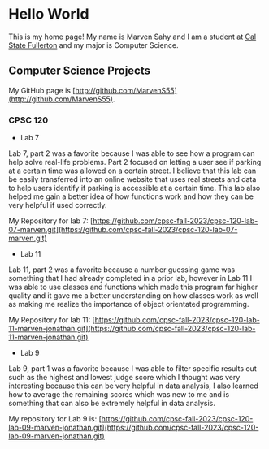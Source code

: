 # Hello World

This is my home page! My name is Marven Sahy and I am a student at [Cal State Fullerton](http://www.fullerton.edu/) and my major is Computer Science.

## Computer Science Projects

My GitHub page is [http://github.com/MarvenS55](http://github.com/MarvenS55).

### CPSC 120

* Lab 7

 Lab 7, part 2 was a favorite because I was able to see how a program can
 help solve real-life problems. Part 2 focused on letting a user see if 
 parking at a certain time was allowed on a certain street. I believe 
 that this lab can be easily transferred into an online website that 
 uses real streets and data to help users identify if parking is 
 accessible at a certain time. This lab also helped me gain a better 
 idea of how functions work and how they can be very helpful if used correctly.

My Repository for lab 7:
  [https://github.com/cpsc-fall-2023/cpsc-120-lab-07-marven.git](https://github.com/cpsc-fall-2023/cpsc-120-lab-07-marven.git)

 

 * Lab 11

Lab 11, part 2 was a favorite because a number guessing game was something that I had already completed in a prior lab, however in Lab 11 I was able to use classes and functions which made this program far higher quality and it gave me a better understanding on how classes work as well as making me realize the importance of object orientated programming. 

My Repository for lab 11:
  [https://github.com/cpsc-fall-2023/cpsc-120-lab-11-marven-jonathan.git](https://github.com/cpsc-fall-2023/cpsc-120-lab-11-marven-jonathan.git)


 * Lab 9

Lab 9, part 1 was a favorite because I was able to filter specific results out such as the highest and lowest judge score which I thought was very interesting because this can be very helpful in data analysis, I also learned how to average the remaining scores which was new to me and is something that can also be extremely helpful in data analysis. 

My repository for Lab 9 is:
  [https://github.com/cpsc-fall-2023/cpsc-120-lab-09-marven-jonathan.git](https://github.com/cpsc-fall-2023/cpsc-120-lab-09-marven-jonathan.git)